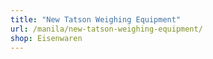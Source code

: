 ```yaml
---
title: "New Tatson Weighing Equipment"
url: /manila/new-tatson-weighing-equipment/
shop: Eisenwaren
---
```

